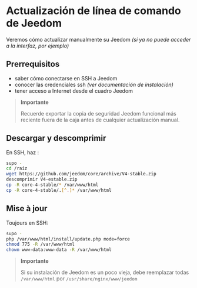 # Actualización de línea de comando de Jeedom

Veremos cómo actualizar manualmente su Jeedom *(si ya no puede acceder a la interfaz, por ejemplo)*

## Prerrequisitos

-   saber cómo conectarse en SSH a Jeedom
-   conocer las credenciales ssh *(ver documentación de instalación)*
-   tener acceso a Internet desde el cuadro Jeedom

> **Importante**
>
> Recuerde exportar la copia de seguridad Jeedom funcional más reciente fuera de la caja antes de cualquier actualización manual.

## Descargar y descomprimir

En SSH, haz :

````bash
supo -
cd /raíz
wget https://github.com/jeedom/core/archive/V4-stable.zip
descomprimir V4-estable.zip
cp -R core-4-stable/* /var/www/html
cp -R core-4-stable/.[^.]* /var/www/html
````

## Mise à jour

Toujours en SSH:

````bash
supo -
php /var/www/html/install/update.php mode=force
chmod 775 -R /var/www/html
chown www-data:www-data -R /var/www/html
````

> **Importante**
>
> Si su instalación de Jeedom es un poco vieja, debe reemplazar todas ``/var/www/html`` por ``/usr/share/nginx/www/jeedom``
